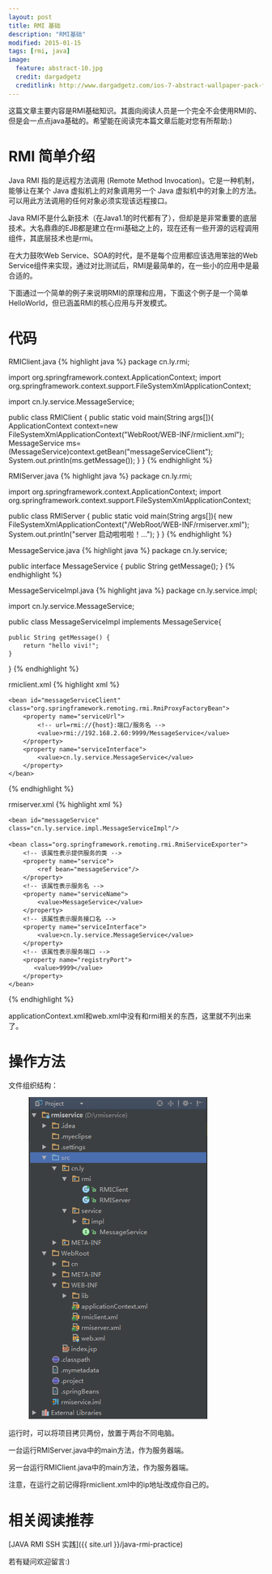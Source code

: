 ```yaml
---
layout: post
title: RMI 基础
description: "RMI基础"
modified: 2015-01-15
tags: [rmi, java]
image:
  feature: abstract-10.jpg
  credit: dargadgetz
  creditlink: http://www.dargadgetz.com/ios-7-abstract-wallpaper-pack-for-iphone-5-and-ipod-touch-retina/
---
```


这篇文章主要内容是RMI基础知识。其面向阅读人员是一个完全不会使用RMI的、但是会一点点java基础的。希望能在阅读完本篇文章后能对您有所帮助:)

# RMI 简单介绍

Java RMI 指的是远程方法调用 (Remote Method Invocation)。它是一种机制，能够让在某个 Java 虚拟机上的对象调用另一个 Java 虚拟机中的对象上的方法。可以用此方法调用的任何对象必须实现该远程接口。

<!--more-->
Java RMI不是什么新技术（在Java1.1的时代都有了），但却是是非常重要的底层技术。大名鼎鼎的EJB都是建立在rmi基础之上的，现在还有一些开源的远程调用组件，其底层技术也是rmi。

在大力鼓吹Web Service、SOA的时代，是不是每个应用都应该选用笨拙的Web Service组件来实现，通过对比测试后，RMI是最简单的，在一些小的应用中是最合适的。
 
下面通过一个简单的例子来说明RMI的原理和应用，下面这个例子是一个简单HelloWorld，但已涵盖RMI的核心应用与开发模式。

# 代码

RMIClient.java
{% highlight java %}
package cn.ly.rmi;

import org.springframework.context.ApplicationContext;
import org.springframework.context.support.FileSystemXmlApplicationContext;

import cn.ly.service.MessageService;

public class RMIClient {
	public static void main(String args[]){
		ApplicationContext context=new FileSystemXmlApplicationContext("WebRoot/WEB-INF/rmiclient.xml");
		MessageService ms=(MessageService)context.getBean("messageServiceClient");
		System.out.println(ms.getMessage());
	}
}
{% endhighlight %}

RMIServer.java
{% highlight java %}
package cn.ly.rmi;

import org.springframework.context.ApplicationContext;
import org.springframework.context.support.FileSystemXmlApplicationContext;

public class RMIServer {
    public static void main(String args[]){
        new FileSystemXmlApplicationContext("/WebRoot/WEB-INF/rmiserver.xml");
        System.out.println("server 启动啦啦啦！...");
    }
}
{% endhighlight %}

MessageService.java
{% highlight java %}
package cn.ly.service;

public interface MessageService {
	public String getMessage();
}
{% endhighlight %}

MessageServiceImpl.java
{% highlight java %}
package cn.ly.service.impl;

import cn.ly.service.MessageService;

public class MessageServiceImpl implements MessageService{

	public String getMessage() {
		return "hello vivi!";
	}

}
{% endhighlight %}


rmiclient.xml
{% highlight xml %}
<?xml version="1.0" encoding="UTF-8"?>
<beans
	xmlns="http://www.springframework.org/schema/beans"
	xmlns:xsi="http://www.w3.org/2001/XMLSchema-instance"
	xmlns:p="http://www.springframework.org/schema/p"
	xsi:schemaLocation="http://www.springframework.org/schema/beans http://www.springframework.org/schema/beans/spring-beans-3.0.xsd">

	<bean id="messageServiceClient" class="org.springframework.remoting.rmi.RmiProxyFactoryBean">
		<property name="serviceUrl">
			<!-- url=rmi://{host}:端口/服务名 -->
			<value>rmi://192.168.2.60:9999/MessageService</value>
		</property>
		<property name="serviceInterface">
			<value>cn.ly.service.MessageService</value>
		</property>
	</bean>
</beans>
{% endhighlight %}


rmiserver.xml
{% highlight xml %}
<?xml version="1.0" encoding="UTF-8"?>
<beans
	xmlns="http://www.springframework.org/schema/beans"
	xmlns:xsi="http://www.w3.org/2001/XMLSchema-instance"
	xmlns:p="http://www.springframework.org/schema/p"
	xsi:schemaLocation="http://www.springframework.org/schema/beans http://www.springframework.org/schema/beans/spring-beans-3.0.xsd">

	<bean id="messageService" class="cn.ly.service.impl.MessageServiceImpl"/>

	<bean class="org.springframework.remoting.rmi.RmiServiceExporter">
		<!-- 该属性表示提供服务的类 -->
		<property name="service">
			<ref bean="messageService"/>
		</property>
		<!-- 该属性表示服务名 -->
		<property name="serviceName">
			<value>MessageService</value>
		</property>
		<!-- 该属性表示服务接口名 -->
		<property name="serviceInterface">
			<value>cn.ly.service.MessageService</value>
		</property>
		<!-- 该属性表示服务端口 -->
		<property name="registryPort">
		   <value>9999</value>
		</property>
	</bean>
</beans>
{% endhighlight %}

applicationContext.xml和web.xml中没有和rmi相关的东西，这里就不列出来了。

# 操作方法
文件组织结构：
<figure>
	<a href="/images/post/2015-01-15-1.png"><img src="/images/post/2015-01-15-1.png" alt=""></a>
</figure>

运行时，可以将项目拷贝两份，放置于两台不同电脑。

一台运行RMIServer.java中的main方法，作为服务器端。

另一台运行RMIClient.java中的main方法，作为服务器端。

注意，在运行之前记得将rmiclient.xml中的ip地址改成你自己的。

# 相关阅读推荐
[JAVA RMI SSH 实践]({{ site.url }}/java-rmi-practice)

若有疑问欢迎留言:)